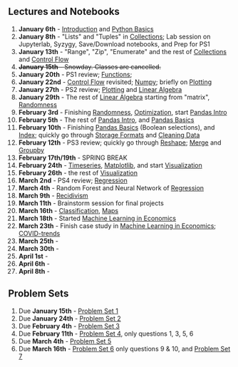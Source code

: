 
## Lectures and Notebooks
1. **January 6th** - [Introduction](https://datascience.quantecon.org/introduction/) and [Python Basics](https://datascience.quantecon.org/python_fundamentals/basics.html)
2. **January 8th** - "Lists" and "Tuples" in [Collections](https://datascience.quantecon.org/python_fundamentals/collections.html); Lab session on Jupyterlab, Syzygy, Save/Download notebooks, and Prep for PS1
3. **January 13th** - "Range", "Zip", "Enumerate" and the rest of [Collections](https://datascience.quantecon.org/python_fundamentals/collections.html) and [Control Flow](https://datascience.quantecon.org/python_fundamentals/control_flow.html)
4. ~~**January 15th** - Snowday. Classes are cancelled.~~
5. **January 20th** - PS1 review; [Functions](https://datascience.quantecon.org/python_fundamentals/functions.html);
6. **January 22nd** - [Control Flow](https://datascience.quantecon.org/python_fundamentals/control_flow.html) revisited; [Numpy](https://datascience.quantecon.org/scientific/numpy_arrays.html); briefly on [Plotting](https://datascience.quantecon.org/scientific/plotting.html)
7. **January 27th** - PS2 review; [Plotting](https://datascience.quantecon.org/scientific/plotting.html) and [Linear Algebra](https://datascience.quantecon.org/scientific/applied_linalg.html)
8. **January 29th** - The rest of [Linear Algebra](https://datascience.quantecon.org/scientific/applied_linalg.html) starting from "matrix", [Randomness](https://datascience.quantecon.org/scientific/randomness.html)
9. **February 3rd** - Finishing [Randomness](https://datascience.quantecon.org/scientific/randomness.html), [Optimization](https://datascience.quantecon.org/scientific/optimization.html), start [Pandas Intro](https://datascience.quantecon.org/pandas/intro.html)
10. **February 5th** - The rest of [Pandas Intro](https://datascience.quantecon.org/pandas/intro.html), and [Pandas Basics](https://datascience.quantecon.org/pandas/basics.html)
11. **February 10th** - Finishing [Pandas Basics](https://datascience.quantecon.org/pandas/basics.html) (Boolean selections), and [Index](https://datascience.quantecon.org/pandas/the_index.html); quickly go through [Storage Formats](https://datascience.quantecon.org/pandas/storage_formats.html) and  [Cleaning Data](https://datascience.quantecon.org/pandas/data_clean.html)
12. **February 12th** - PS3 review; quickly go through [Reshape](https://datascience.quantecon.org/pandas/reshape.html); [Merge](https://datascience.quantecon.org/pandas/merge.html) and [Groupby](https://datascience.quantecon.org/pandas/groupby.html)
13. **February 17th/19th** - SPRING BREAK
14. **February 24th** - [Timeseries](https://datascience.quantecon.org/pandas/timeseries.html), [Matplotlib](https://datascience.quantecon.org/pandas/matplotlib.html), and start [Visualization](https://datascience.quantecon.org/applications/visualization_rules.html)
15. **February 26th** - the rest of [Visualization](https://datascience.quantecon.org/applications/visualization_rules.html)
16. **March 2nd** - PS4 review; [Regression](https://datascience.quantecon.org/applications/regression.html)
17. **March 4th** - Random Forest and Neural Network of [Regression](https://datascience.quantecon.org/applications/regression.html)
18. **March 9th** - [Recidivism](https://datascience.quantecon.org/applications/recidivism.html)
19. **March 11th** - Brainstorm session for final projects
20. **March 16th** - [Classification](https://datascience.quantecon.org/applications/classification.html), [Maps](https://datascience.quantecon.org/applications/maps.html)
21. **March 18th** - Started [Machine Learning in Economics](https://datascience.quantecon.org/applications/ml_in_economics.html)
22. **March 23th** - Finish case study in [Machine Learning in Economics](https://datascience.quantecon.org/applications/ml_in_economics.html); [COVID-trends](https://github.com/ubcecon/ECON323_2020/blob/master/extra_notebooks/covid-trends.ipynb)
23. **March 25th** - 
24. **March 30th** - 
25. **April 1st** - 
26. **April 6th** - 
27. **April 8th** - 

## Problem Sets
1. Due **January 15th** - [Problem Set 1](https://datascience.quantecon.org/problem_sets/problem_set_1.html)
2. Due **January 24th** - [Problem Set 2](https://datascience.quantecon.org/problem_sets/problem_set_2.html)
3. Due **February 4th** - [Problem Set 3](https://datascience.quantecon.org/problem_sets/problem_set_3.html)
4. Due **February 11th** - [Problem Set 4](https://datascience.quantecon.org/problem_sets/problem_set_4.html), only questions 1, 3, 5, 6
5. Due **March 4th** - [Problem Set 5](https://datascience.quantecon.org/problem_sets/problem_set_5.html)
6. Due **March 16th** - [Problem Set 6](https://datascience.quantecon.org/problem_sets/problem_set_6.html) only questions 9 & 10, and [Problem Set 7](https://datascience.quantecon.org/problem_sets/problem_set_7.html)
<!--
OLD SCHEDULE

1. **January 3rd** - Intro and pyfun/Basics
2. **January 8th** - pyfun/Collections and start pyfun/Control Flow
3. **January 10th** - Finish Pyfun/Control Flow and start Pyfun/Functions
4. **January 15th** - Scientific/Numpy and Scientific/Plotting
5. **January 17th** - Scientific/LinAlg and Scientific/Randomness
6. **January 22nd** - Review PS2 and Scientific/Optimization
7. **January 24th** - Finish Scientific/Optimization and Introduce Pandas
8. **January 29th** - Pandas: Intro and start Basics
9. **January 31st** - Review of PS3, Pandas: Basics
10. **February 5th** - Pandas: Index and intro to Storage Formats and Data Cleaning
11. **February 7th** - Review PS4, Pandas: Reshaping
12. ~~**February 12th**~~ - snow day 
13. **February 14th** - Pandas: Group-by, merging
14. **February 26th** - Pandas/matplolib visualization (Paul takes over)
15. **February 28th** - Begin applications/visualization_rules
16. **March 5th** - Finish applications/visualization_rules, begin applications/regression 
17. **March 7th** - Intro to regression methods, lasso: applications/regression
18. **March 12th** - Regression forests, neural networks: applications/regression
19. **March 14th** - More visualization and introduction to classification: applications/recidivism
20. **March 19th** - applications/recidivism continued
21. **March 21st** - More classification: applications/classification
22. **March 26th** - Machine learning in economics-estimating nuisance functions: applications/ml_in_economics
23. **March 28th** - Machine learning in economics-heterogeneity: applications/ml_in_economics
24. **April 2nd** -  Mapping: applications/mapping
25. **April 4th** -  Working with text: applications/avalanche

## Problem Sets
1. **January 11th** - Problem Set 1 (uploaded as **executed** ipynb through Canvas)
2. **January 17th (class-time)** - Problem Set 2
3. **January 24th (class-time)** - Problem Set 3
4. **February 1st** - Problem Set 4
5. **February 8th** - Problem Set 5
6. **February 28th** - Problem Set 6
7. Probelm Set 7
8. Problem Set 8
-->
